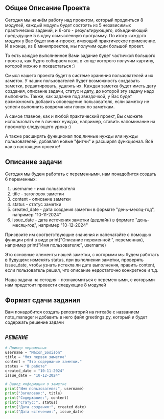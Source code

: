 ## Общее Описание Проекта

Сегодня мы начнём работу над проектом,
который продлиться 8 модулей, каждый модуль будет состоять из 5 независимых практических заданий,
и 6-ого - результирующего, объединяющий предыдущие 5 в одну осмысленную программу.
По итогу каждого модуля у Вас будет мини-проект, имеющий практическое применение.
И в конце, из 8 минипроектов, мы получим один большой проект.

То есть каждое выполненное Вами задание будет частичкой большого проекта,
как будто собираем пазл, в конце которого получим картину,
которой можно и похвастаться :)

Смысл нашего проекта будет в системе хранения пользователей и их заметок.
У наших пользователей будет возможность создавать заметки, редактировать, удалять их. Каждая заметка будет
иметь дату создания, описание задачи, статус и дату, до которой эту задачу надо выполнить.
Также, как задание под звездочкой, у Вас будет возможномть добавить оповещение пользователя,
если заметку не успели выполнить вовремя или поиск по заметкам.

А самое главное, как и любой практический проект, Вы сможете использовать ее в личных нуждах, например,
ставить напоминание на просмотр следующего урока :)

А также расширять функционал под личные нужды или нужды пользователей, добавляя новые "фитчи" и расширяя функционал.
Всё как в настоящем проекте!

## Описание задачи

Сегодня мы будем работать с переменными,
нам понадобится создать 6 переменных:

1) username - имя пользователя
2) title - заголовок заметки
3) content - описание заметки
4) status - статус заметки
5) created_date - дата создания заметки в формате "день-месяц-год", например "10-11-2024"
6) issue_date - дата истечения заметки (дедлайн) в формате "день-месяц-год", например "10-12-2024"


Присвоите им соответствующие значения и напечатайте с помощью функции print в виде
print("Описание переменной:", переменная), например print("Имя пользователя:", username)

Это основные элементы нашей заметки, с которыми мы будем работать в будущем:
изменять status, при выполнении заметки,
проверять issue_date, чтобы узнать истекла ли дата выполнения,
править content, если пользователь решил, что описание недостаточно конкретное и т.д.

Наша задача на сегодня - познакомиться с переменными,
с которыми нам предстоит провести следующие 8 модулей

## Формат сдачи задания

Вам понадобится создать репозиторий на гитхабе с названием note_manager
и добавить в него файл greetings.py, который и будет содержать решение задачи

## **_`РЕШЕНИЕ`_**

```py
# Пример переменных
username = "Maxon_Sosison"
title = "Моя первая заметка"
content = "Это содержание заметки."
status = "В работе"
created_date = "10-11-2024"
issue_date = "10-12-2024"

# Вывод информации о заметке
print("Имя пользователя:", username)
print("Заголовок:", title)
print("Содержание:", content)
print("Статус:", status)
print("Дата создания:", created_date)
print("Дата истечения:", issue_date)

```